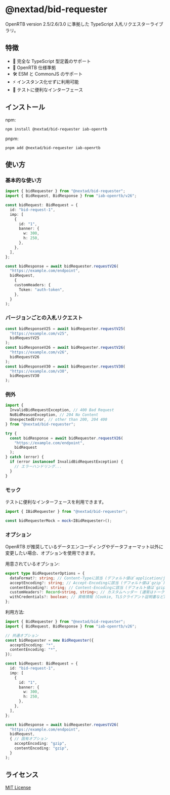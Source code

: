 # @nextad/bid-requester

OpenRTB version 2.5/2.6/3.0 に準拠した TypeScript 入札リクエスターライブラリ。

## 特徴

- 🎯 完全な TypeScript 型定義のサポート
- 📝 OpenRTB 仕様準拠
- 🛠️ ESM と CommonJS のサポート
- ⚡ インスタンス化せずに利用可能
- 🧪 テストに便利なインターフェース

## インストール

npm:

```
npm install @nextad/bid-requester iab-openrtb
```

pnpm:

```
pnpm add @nextad/bid-requester iab-openrtb
```

## 使い方

### 基本的な使い方

```typescript
import { bidRequester } from "@nextad/bid-requester";
import { BidRequest, BidResponse } from "iab-openrtb/v26";

const bidRequest: BidRequest = {
  id: "bid-request-1",
  imp: [
    {
      id: "1",
      banner: {
        w: 300,
        h: 250,
      },
    },
  ],
};

const bidResponse = await bidRequester.requestV26(
  "https://example.com/endpoint",
  bidRequest,
    {
    customHeaders: {
      Token: "auth-token",
    },
  }
);
```

### バージョンごとの入札リクエスト

```typescript
const bidResponseV25 = await bidRequester.requestV25(
  "https://example.com/v25",
  bidRequestV25
);
const bidResponseV26 = await bidRequester.requestV26(
  "https://example.com/v26",
  bidRequestV26
);
const bidResponseV30 = await bidRequester.requestV30(
  "https://example.com/v30",
  bidRequestV30
);
```

### 例外

```typescript
import {
  InvalidBidRequestException, // 400 Bad Request
  NoBidReasonException, // 204 No Content
  UnexpectedError, // other than 200, 204 400
} from "@nextad/bid-requester";

try {
  const bidResponse = await bidRequester.requestV26(
    "https://example.com/endpoint",
    bidRequest
  );
} catch (error) {
  if (error instanceof InvalidBidRequestException) {
    // エラーハンドリング...
  }
}
```

### モック

テストに便利なインターフェースを利用できます。

```typescript
import { IBidRequester } from "@nextad/bid-requester";

const bidRequesterMock = mock<IBidRequester>();
```

### オプション

OpenRTB が推奨しているデータエンコーディングやデータフォーマット以外に変更したい場合、オプションを使用できます。

用意されているオプション:

```typescript
export type BidRequesterOptions = {
  dataFormat?: string; // Content-Typeに該当 (デフォルト値は`application/json`)
  acceptEncoding?: string; // Accept-Encodingに該当 (デフォルト値は`gzip`)
  contentEncoding?: string; // Content-Encodingに該当 (デフォルト値は`gzip`)
  customHeaders?: Record<string, string>; // カスタムヘッダー (通常はトークンなどの認証に利用)
  withCredentials?: boolean; // 資格情報 (Cookie, TLSクライアント証明書など)を含めるか
};
```

利用方法:

```typescript
import { BidRequester } from "@nextad/bid-requester";
import { BidRequest, BidResponse } from "iab-openrtb/v26";

// 共通オプション
const bidRequester = new BidRequester({
  acceptEncoding: "*",
  contentEncoding: "*",
});

const bidRequest: BidRequest = {
  id: "bid-request-1",
  imp: [
    {
      id: "1",
      banner: {
        w: 300,
        h: 250,
      },
    },
  ],
};

const bidResponse = await bidRequester.requestV26(
  "https://example.com/endpoint",
  bidRequest,
  { // 固有オプション
    acceptEncoding: "gzip",
    contentEncoding: "gzip",
  }
);
```

## ライセンス

[MIT License](../../LICENSE)
